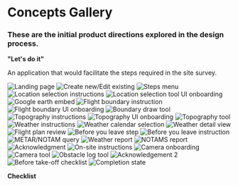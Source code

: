 # Concepts Gallery

### These are the initial product directions explored in the design process.

**"Let's do it"**

An application that would facilitate the steps required in the site survey. 

![Landing page](concepts/letsdoit/IMG_20190306_152438.jpg)
![Create new/Edit existing](concepts/letsdoit/IMG_20190306_152443.jpg)
![Steps menu](concepts/letsdoit/IMG_20190306_152455.jpg)
![Location selection instructions](concepts/letsdoit/IMG_20190306_152500.jpg)
![Location selection tool UI onboarding](concepts/letsdoit/IMG_20190306_152503.jpg)
![Google earth embed](concepts/letsdoit/IMG_20190306_152509.jpg)
![Flight boundary instruction](concepts/letsdoit/IMG_20190306_152523.jpg)
![Flight boundary UI onboarding](concepts/letsdoit/IMG_20190306_152527.jpg)
![Boundary draw tool](concepts/letsdoit/IMG_20190306_152531.jpg)
![Topography instructions](concepts/letsdoit/IMG_20190306_152513.jpg)
![Topography UI onboarding](concepts/letsdoit/IMG_20190306_152516.jpg)
![Topography tool](concepts/letsdoit/IMG_20190306_152519.jpg)
![Weather instructions](concepts/letsdoit/IMG_20190306_152535.jpg)
![Weather calendar selection](concepts/letsdoit/IMG_20190306_152543.jpg)
![Weather detail view](concepts/letsdoit/IMG_20190306_152546.jpg)
![Flight plan review](concepts/letsdoit/IMG_20190306_152552.jpg)
![Before you leave step](concepts/letsdoit/IMG_20190306_152652.jpg)
![Before you leave instruction](concepts/letsdoit/IMG_20190306_152659.jpg)
![METAR/NOTAM query](concepts/letsdoit/IMG_20190306_152702.jpg)
![Weather report](concepts/letsdoit/IMG_20190306_152705.jpg)
![NOTAMS report](concepts/letsdoit/IMG_20190306_152710.jpg)
![Acknowledgment](concepts/letsdoit/IMG_20190306_152712.jpg)
![On-site instructions](concepts/letsdoit/IMG_20190306_152720.jpg)
![Camera onboarding](concepts/letsdoit/IMG_20190306_152722.jpg)
![Camera tool](concepts/letsdoit/IMG_20190306_152726.jpg)
![Obstacle log tool](concepts/letsdoit/IMG_20190306_152731.jpg)
![Acknowledgement 2](concepts/letsdoit/IMG_20190306_152746.jpg)
![Before take-off checklist](concepts/letsdoit/IMG_20190306_152754.jpg)
![Completion state](concepts/letsdoit/IMG_20190306_152750.jpg)

**Checklist**

